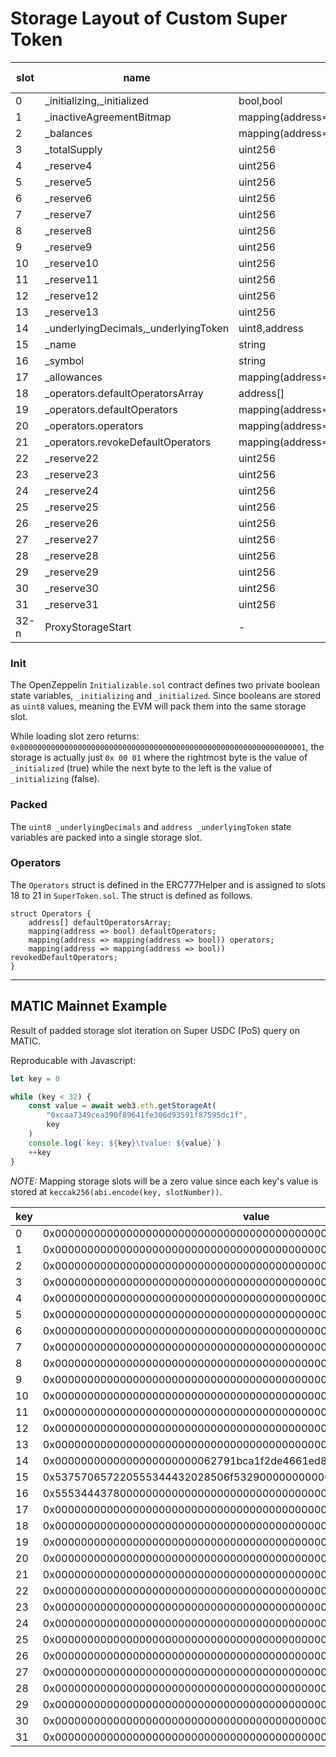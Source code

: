 # Storage Layout of Custom Super Token

| slot | name                                   | type                                        | contract declaration | comment   |
| ---- | -------------------------------------- | ------------------------------------------- | -------------------- | --------- |
| 0    | \_initializing,\_initialized           | bool,bool                                   | Initializable        | init      |
| 1    | \_inactiveAgreementBitmap              | mapping(address=>uint256)                   | SuperfluidToken      | -         |
| 2    | \_balances                             | mapping(address=>uint256)                   | SuperfluidToken      | -         |
| 3    | \_totalSupply                          | uint256                                     | SuperfluidToken      | -         |
| 4    | \_reserve4                             | uint256                                     | SuperfluidToken      | -         |
| 5    | \_reserve5                             | uint256                                     | SuperfluidToken      | -         |
| 6    | \_reserve6                             | uint256                                     | SuperfluidToken      | -         |
| 7    | \_reserve7                             | uint256                                     | SuperfluidToken      | -         |
| 8    | \_reserve8                             | uint256                                     | SuperfluidToken      | -         |
| 9    | \_reserve9                             | uint256                                     | SuperfluidToken      | -         |
| 10   | \_reserve10                            | uint256                                     | SuperfluidToken      | -         |
| 11   | \_reserve11                            | uint256                                     | SuperfluidToken      | -         |
| 12   | \_reserve12                            | uint256                                     | SuperfluidToken      | -         |
| 13   | \_reserve13                            | uint256                                     | SuperfluidToken      | -         |
| 14   | \_underlyingDecimals,\_underlyingToken | uint8,address                               | SuperToken           | packed    |
| 15   | \_name                                 | string                                      | SuperToken           | -         |
| 16   | \_symbol                               | string                                      | SuperToken           | -         |
| 17   | \_allowances                           | mapping(address=>mapping(address=>uint256)) | SuperToken           | -         |
| 18   | \_operators.defaultOperatorsArray      | address[]                                   | SuperToken           | Operators |
| 19   | \_operators.defaultOperators           | mapping(address=>bool)                      | SuperToken           | Operators |
| 20   | \_operators.operators                  | mapping(address=>mapping(address=>bool))    | SuperToken           | Operators |
| 21   | \_operators.revokeDefaultOperators     | mapping(address=>mapping(address=>bool))    | SuperToken           | Operators |
| 22   | \_reserve22                            | uint256                                     | SuperToken           | -         |
| 23   | \_reserve23                            | uint256                                     | SuperToken           | -         |
| 24   | \_reserve24                            | uint256                                     | SuperToken           | -         |
| 25   | \_reserve25                            | uint256                                     | SuperToken           | -         |
| 26   | \_reserve26                            | uint256                                     | SuperToken           | -         |
| 27   | \_reserve27                            | uint256                                     | SuperToken           | -         |
| 28   | \_reserve28                            | uint256                                     | SuperToken           | -         |
| 29   | \_reserve29                            | uint256                                     | SuperToken           | -         |
| 30   | \_reserve30                            | uint256                                     | SuperToken           | -         |
| 31   | \_reserve31                            | uint256                                     | SuperToken           | -         |
| 32-n | ProxyStorageStart                      | -                                           | -                    | -         |

### Init

The OpenZeppelin `Initializable.sol` contract defines two private boolean state
variables, `_initializing` and `_initialized`. Since booleans are stored as
`uint8` values, meaning the EVM will pack them into the same storage slot.

While loading slot zero returns:
`0x0000000000000000000000000000000000000000000000000000000000000001`,
the storage is actually just `0x 00 01` where the rightmost byte is the value of
`_initialized` (true) while the next byte to the left is the value of
`_initializing` (false).

### Packed

The `uint8 _underlyingDecimals` and `address _underlyingToken` state variables
are packed into a single storage slot.

### Operators

The `Operators` struct is defined in the ERC777Helper and is assigned to slots
18 to 21 in `SuperToken.sol`. The struct is defined as follows.

```solidity
struct Operators {
	address[] defaultOperatorsArray;
	mapping(address => bool) defaultOperators;
	mapping(address => mapping(address => bool)) operators;
	mapping(address => mapping(address => bool)) revokedDefaultOperators;
}
```

---

## MATIC Mainnet Example

Result of padded storage slot iteration on Super USDC (PoS) query on MATIC.

Reproducable with Javascript:

```js
let key = 0

while (key < 32) {
	const value = await web3.eth.getStorageAt(
		"0xcaa7349cea390f89641fe306d93591f87595dc1f",
		key
	)
	console.log(`key: ${key}\tvalue: ${value}`)
	++key
}
```

_NOTE:_ Mapping storage slots will be a zero value since each key's value is
stored at `keccak256(abi.encode(key, slotNumber))`.

| key | value                                                              | type (above)                                |
| --- | ------------------------------------------------------------------ | ------------------------------------------- |
| 0   | 0x0000000000000000000000000000000000000000000000000000000000000001 | uint256                                     |
| 1   | 0x0000000000000000000000000000000000000000000000000000000000000000 | mapping(address=>uint256)                   |
| 2   | 0x0000000000000000000000000000000000000000000000000000000000000000 | mapping(address=>uint256)                   |
| 3   | 0x00000000000000000000000000000000000000000000c2d625fe5f65f465f000 | uint256                                     |
| 4   | 0x0000000000000000000000000000000000000000000000000000000000000000 | uint256                                     |
| 5   | 0x0000000000000000000000000000000000000000000000000000000000000000 | uint256                                     |
| 6   | 0x0000000000000000000000000000000000000000000000000000000000000000 | uint256                                     |
| 7   | 0x0000000000000000000000000000000000000000000000000000000000000000 | uint256                                     |
| 8   | 0x0000000000000000000000000000000000000000000000000000000000000000 | uint256                                     |
| 9   | 0x0000000000000000000000000000000000000000000000000000000000000000 | uint256                                     |
| 10  | 0x0000000000000000000000000000000000000000000000000000000000000000 | uint256                                     |
| 11  | 0x0000000000000000000000000000000000000000000000000000000000000000 | uint256                                     |
| 12  | 0x0000000000000000000000000000000000000000000000000000000000000000 | uint256                                     |
| 13  | 0x0000000000000000000000000000000000000000000000000000000000000000 | uint256                                     |
| 14  | 0x0000000000000000000000062791bca1f2de4661ed88a30c99a7a9449aa84174 | uint8,address                               |
| 15  | 0x537570657220555344432028506f532900000000000000000000000000000020 | string                                      |
| 16  | 0x555344437800000000000000000000000000000000000000000000000000000a | string                                      |
| 17  | 0x0000000000000000000000000000000000000000000000000000000000000000 | mapping(address=>mapping(address=>uint256)) |
| 18  | 0x0000000000000000000000000000000000000000000000000000000000000000 | address[]                                   |
| 19  | 0x0000000000000000000000000000000000000000000000000000000000000000 | mapping(address=>bool)                      |
| 20  | 0x0000000000000000000000000000000000000000000000000000000000000000 | mapping(address=>mapping(address=>bool))    |
| 21  | 0x0000000000000000000000000000000000000000000000000000000000000000 | mapping(address=>mapping(address=>bool))    |
| 22  | 0x0000000000000000000000000000000000000000000000000000000000000000 | uint256                                     |
| 23  | 0x0000000000000000000000000000000000000000000000000000000000000000 | uint256                                     |
| 24  | 0x0000000000000000000000000000000000000000000000000000000000000000 | uint256                                     |
| 25  | 0x0000000000000000000000000000000000000000000000000000000000000000 | uint256                                     |
| 26  | 0x0000000000000000000000000000000000000000000000000000000000000000 | uint256                                     |
| 27  | 0x0000000000000000000000000000000000000000000000000000000000000000 | uint256                                     |
| 28  | 0x0000000000000000000000000000000000000000000000000000000000000000 | uint256                                     |
| 29  | 0x0000000000000000000000000000000000000000000000000000000000000000 | uint256                                     |
| 30  | 0x0000000000000000000000000000000000000000000000000000000000000000 | uint256                                     |
| 31  | 0x0000000000000000000000000000000000000000000000000000000000000000 | uint256                                     |
